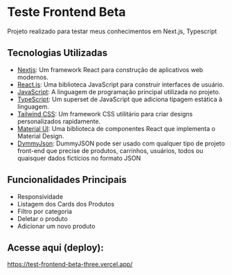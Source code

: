 # Teste Frontend Beta

Projeto realizado para testar meus conhecimentos em Next.js, Typescript

## Tecnologias Utilizadas

- [Nextjs](https://nextjs.org/): Um framework React para construção de aplicativos web modernos.
- [React.js](https://reactjs.org/): Uma biblioteca JavaScript para construir interfaces de usuário.
- [JavaScript](https://developer.mozilla.org/pt-BR/docs/Web/JavaScript): A linguagem de programação principal utilizada no projeto.
- [TypeScript](https://www.typescriptlang.org/): Um superset de JavaScript que adiciona tipagem estática à linguagem.
- [Tailwind CSS](https://tailwindcss.com/): Um framework CSS utilitário para criar designs personalizados rapidamente.
- [Material UI](https://mui.com/material-ui/getting-started/): Uma biblioteca de componentes React que implementa o Material Design.
- [DymmyJson](https://dummyjson.com/docs/products): DummyJSON pode ser usado com qualquer tipo de projeto front-end que precise de produtos, carrinhos, usuários, todos ou quaisquer dados fictícios no formato JSON



## Funcionalidades Principais

- Responsividade
- Listagem dos Cards dos Produtos
- Filtro por categoria
- Deletar o produto
- Adicionar um novo produto

## Acesse aqui (deploy):

https://test-frontend-beta-three.vercel.app/
